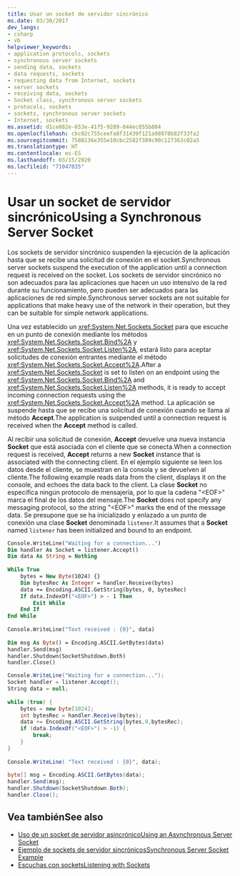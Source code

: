 ```yaml
---
title: Usar un socket de servidor sincrónico
ms.date: 03/30/2017
dev_langs:
- csharp
- vb
helpviewer_keywords:
- application protocols, sockets
- synchronous server sockets
- sending data, sockets
- data requests, sockets
- requesting data from Internet, sockets
- server sockets
- receiving data, sockets
- Socket class, synchronous server sockets
- protocols, sockets
- sockets, synchronous server sockets
- Internet, sockets
ms.assetid: d1ce882e-653e-41f5-9289-844ec855b804
ms.openlocfilehash: cbc02c755ceefa8f31439f121a98978b82f33fa2
ms.sourcegitcommit: 7588136e355e10cbc2582f389c90c127363c02a5
ms.translationtype: HT
ms.contentlocale: es-ES
ms.lasthandoff: 03/15/2020
ms.locfileid: "71047035"
---
```

# <a name="using-a-synchronous-server-socket"></a><span data-ttu-id="c2550-102">Usar un socket de servidor sincrónico</span><span class="sxs-lookup"><span data-stu-id="c2550-102">Using a Synchronous Server Socket</span></span>
<span data-ttu-id="c2550-103">Los sockets de servidor sincrónico suspenden la ejecución de la aplicación hasta que se recibe una solicitud de conexión en el socket.</span><span class="sxs-lookup"><span data-stu-id="c2550-103">Synchronous server sockets suspend the execution of the application until a connection request is received on the socket.</span></span> <span data-ttu-id="c2550-104">Los sockets de servidor sincrónico no son adecuados para las aplicaciones que hacen un uso intensivo de la red durante su funcionamiento, pero pueden ser adecuados para las aplicaciones de red simple.</span><span class="sxs-lookup"><span data-stu-id="c2550-104">Synchronous server sockets are not suitable for applications that make heavy use of the network in their operation, but they can be suitable for simple network applications.</span></span>  
  
 <span data-ttu-id="c2550-105">Una vez establecido un <xref:System.Net.Sockets.Socket> para que escuche en un punto de conexión mediante los métodos <xref:System.Net.Sockets.Socket.Bind%2A> y <xref:System.Net.Sockets.Socket.Listen%2A>, estará listo para aceptar solicitudes de conexión entrantes mediante el método <xref:System.Net.Sockets.Socket.Accept%2A>.</span><span class="sxs-lookup"><span data-stu-id="c2550-105">After a <xref:System.Net.Sockets.Socket> is set to listen on an endpoint using the <xref:System.Net.Sockets.Socket.Bind%2A> and <xref:System.Net.Sockets.Socket.Listen%2A> methods, it is ready to accept incoming connection requests using the <xref:System.Net.Sockets.Socket.Accept%2A> method.</span></span> <span data-ttu-id="c2550-106">La aplicación se suspende hasta que se recibe una solicitud de conexión cuando se llama al método **Accept**.</span><span class="sxs-lookup"><span data-stu-id="c2550-106">The application is suspended until a connection request is received when the **Accept** method is called.</span></span>  
  
 <span data-ttu-id="c2550-107">Al recibir una solicitud de conexión, **Accept** devuelve una nueva instancia **Socket** que está asociada con el cliente que se conecta.</span><span class="sxs-lookup"><span data-stu-id="c2550-107">When a connection request is received, **Accept** returns a new **Socket** instance that is associated with the connecting client.</span></span> <span data-ttu-id="c2550-108">En el ejemplo siguiente se leen los datos desde el cliente, se muestran en la consola y se devuelven al cliente.</span><span class="sxs-lookup"><span data-stu-id="c2550-108">The following example reads data from the client, displays it on the console, and echoes the data back to the client.</span></span> <span data-ttu-id="c2550-109">La clase **Socket** no especifica ningún protocolo de mensajería, por lo que la cadena "\<EOF>" marca el final de los datos del mensaje.</span><span class="sxs-lookup"><span data-stu-id="c2550-109">The **Socket** does not specify any messaging protocol, so the string "\<EOF>" marks the end of the message data.</span></span> <span data-ttu-id="c2550-110">Se presupone que se ha inicializado y enlazado a un punto de conexión una clase **Socket** denominada `listener`.</span><span class="sxs-lookup"><span data-stu-id="c2550-110">It assumes that a **Socket** named `listener` has been initialized and bound to an endpoint.</span></span>  
  
```vb  
Console.WriteLine("Waiting for a connection...")  
Dim handler As Socket = listener.Accept()  
Dim data As String = Nothing  
  
While True  
    bytes = New Byte(1024) {}  
    Dim bytesRec As Integer = handler.Receive(bytes)  
    data += Encoding.ASCII.GetString(bytes, 0, bytesRec)  
    If data.IndexOf("<EOF>") > - 1 Then  
        Exit While  
    End If  
End While  
  
Console.WriteLine("Text received : {0}", data)  
  
Dim msg As Byte() = Encoding.ASCII.GetBytes(data)  
handler.Send(msg)  
handler.Shutdown(SocketShutdown.Both)  
handler.Close()  
```  
  
```csharp  
Console.WriteLine("Waiting for a connection...");  
Socket handler = listener.Accept();  
String data = null;  
  
while (true) {  
    bytes = new byte[1024];  
    int bytesRec = handler.Receive(bytes);  
    data += Encoding.ASCII.GetString(bytes,0,bytesRec);  
    if (data.IndexOf("<EOF>") > -1) {  
        break;  
    }  
}  
  
Console.WriteLine( "Text received : {0}", data);  
  
byte[] msg = Encoding.ASCII.GetBytes(data);  
handler.Send(msg);  
handler.Shutdown(SocketShutdown.Both);  
handler.Close();  
```  
  
## <a name="see-also"></a><span data-ttu-id="c2550-111">Vea también</span><span class="sxs-lookup"><span data-stu-id="c2550-111">See also</span></span>

- [<span data-ttu-id="c2550-112">Uso de un socket de servidor asincrónico</span><span class="sxs-lookup"><span data-stu-id="c2550-112">Using an Asynchronous Server Socket</span></span>](using-an-asynchronous-server-socket.md)
- [<span data-ttu-id="c2550-113">Ejemplo de sockets de servidor sincrónicos</span><span class="sxs-lookup"><span data-stu-id="c2550-113">Synchronous Server Socket Example</span></span>](synchronous-server-socket-example.md)
- [<span data-ttu-id="c2550-114">Escuchas con sockets</span><span class="sxs-lookup"><span data-stu-id="c2550-114">Listening with Sockets</span></span>](listening-with-sockets.md)
